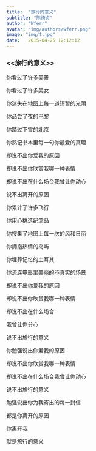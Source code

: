 ```yaml
---
title:  "旅行的意义"
subtitle: "陈绮贞"
author: "Wferr"
avatar: "img/authors/wferr.png"
image: "img/f.jpg"
date:   2015-04-25 12:12:12
---
```



### <<旅行的意义>>



你看过了许多美景 

你看过了许多美女 

你迷失在地图上每一道短暂的光阴 

你品尝了夜的巴黎 

你踏过下雪的北京 

你熟记书本里每一句你最爱的真理 

却说不出你爱我的原因 

却说不出你欣赏我哪一种表情 

却说不出在什么场合我曾让你动心 

说不出离开的原因 

你累计了许多飞行 

你用心挑选纪念品 

你搜集了地图上每一次的风和日丽 

你拥抱热情的岛屿 

你埋葬记忆的土耳其 

你流连电影里美丽的不真实的场景 

却说不出你爱我的原因 

却说不出你欣赏我哪一种表情 

却说不出在什么场合 

我曾让你分心 

说不出旅行的意义 


你勉强说出你爱我的原因 

却说不出你欣赏我哪一种表情 

却说不出在什么场合我曾让你动心 

说不出旅行的意义 

勉强说出你为我寄出的每一封信 

都是你离开的原因 

你离开我 

就是旅行的意义